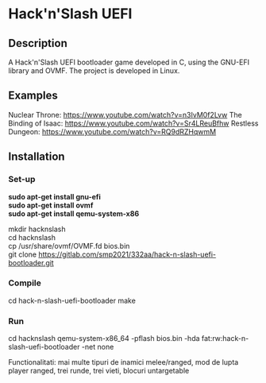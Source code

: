 # Hack'n'Slash UEFI
## Description
A Hack'n'Slash UEFI bootloader game developed in C, using the GNU-EFI library and OVMF. The project is developed in Linux.

## Examples
Nuclear Throne: https://www.youtube.com/watch?v=n3IvM0f2Lvw
The Binding of Isaac: https://www.youtube.com/watch?v=Sr4LReuBfhw
Restless Dungeon: https://www.youtube.com/watch?v=RQ9dRZHqwmM

## Installation
### Set-up
**sudo apt-get install gnu-efi**
<br>
**sudo apt-get install ovmf**
<br>
**sudo apt-get install qemu-system-x86**
<br>

mkdir hacknslash
<br>
cd hacknslash
<br>
cp /usr/share/ovmf/OVMF.fd bios.bin
<br>
git clone https://gitlab.com/smp2021/332aa/hack-n-slash-uefi-bootloader.git
### Compile
cd hack-n-slash-uefi-bootloader
make
### Run 
cd hacknslash
qemu-system-x86_64 -pflash bios.bin -hda fat:rw:hack-n-slash-uefi-bootloader -net none

Functionalitati: mai multe tipuri de inamici melee/ranged, mod de lupta player ranged, trei runde, trei vieti, blocuri untargetable
